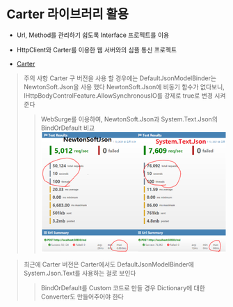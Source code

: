 # Carter 라이브러리 활용

* Url, Method를 관리하기 쉽도록 Interface 프로젝트를 이용

* HttpClient와 Carter를 이용한 웹 서버와의 심플 통신 프로젝트

* [Carter](https://github.com/CarterCommunity/Carter)
> 주의 사항 
> Carter 구 버전을 사용 할 경우에는 DefaultJsonModelBinder는 NewtonSoft.Json을 사용 했다
> NewtonSoft.Json에 비동기 함수가 없다보니, IHttpBodyControlFeature.AllowSynchronousIO를 강제로 true로 변경 시켜준다
>> WebSurge를 이용하여, NewtonSoft.Json과 System.Text.Json의 BindOrDefault 비교
>> <img src="https://github.com/junhun0106/CSharp/blob/main/CarterModule/WebSurge_Json.png">

> 최근에 Carter 버전은 Carter에서도 DefaultJsonModelBinder에 System.Json.Text를 사용하는 걸로 보인다
>> BindOrDefault를 Custom 코드로 만들 경우 Dictionary에 대한 Converter도 만들어주어야 한다
